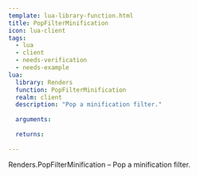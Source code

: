 ```yaml
---
template: lua-library-function.html
title: PopFilterMinification
icon: lua-client
tags:
  - lua
  - client
  - needs-verification
  - needs-example
lua:
  library: Renders
  function: PopFilterMinification
  realm: client
  description: "Pop a minification filter."
  
  arguments:
  
  returns:
    
---
```


<div class="lua__search__keywords">
Renders.PopFilterMinification &#x2013; Pop a minification filter.
</div>
